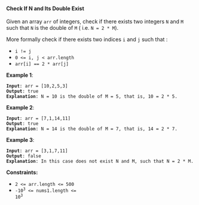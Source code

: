 #### Check If N and Its Double Exist
Given an array `arr` of integers, check if there exists two integers `N` and `M` such that `N` is the double of `M` ( i.e. `N = 2 * M`).

More formally check if there exists two indices `i` and `j` such that :
* `i != j`
* `0 <= i, j < arr.length`
* `arr[i] == 2 * arr[j]`

**Example 1**:
<pre><code><b>Input</b>: arr = [10,2,5,3]
<b>Output</b>: true
<b>Explanation</b>: N = 10 is the double of M = 5, that is, 10 = 2 * 5.
</code></pre>

**Example 2**:
<pre><code><b>Input</b>: arr = [7,1,14,11]
<b>Output</b>: true
<b>Explanation</b>: N = 14 is the double of M = 7, that is, 14 = 2 * 7.
</code></pre>

**Example 3**:
<pre><code><b>Input</b>: arr = [3,1,7,11]
<b>Output</b>: false
<b>Explanation</b>: In this case does not exist N and M, such that N = 2 * M.
</code></pre>

**Constraints:**
* `2 <= arr.length <= 500`
* <code>-10<sup>3</sup> <= nums1.length <= 10<sup>3</sup></code>
